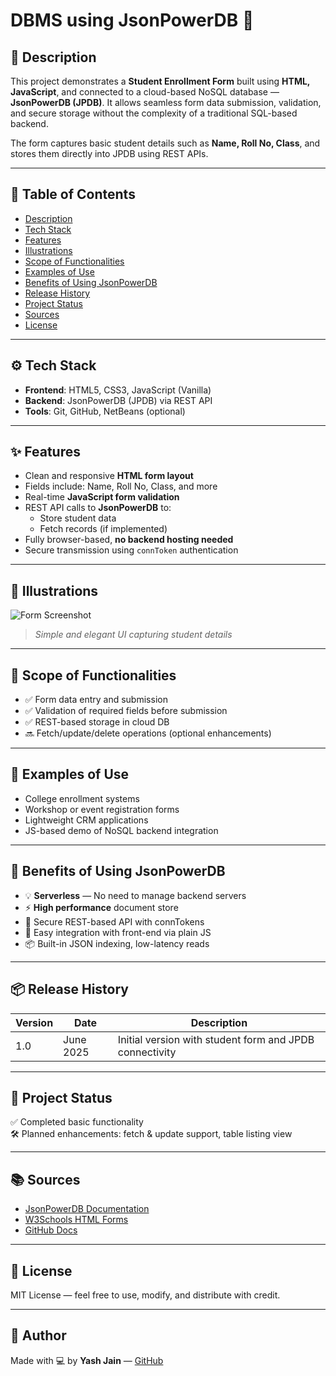 # DBMS using JsonPowerDB 🚀

## 📄 Description
This project demonstrates a **Student Enrollment Form** built using **HTML, JavaScript**, and connected to a cloud-based NoSQL database — **JsonPowerDB (JPDB)**. It allows seamless form data submission, validation, and secure storage without the complexity of a traditional SQL-based backend.

The form captures basic student details such as **Name, Roll No, Class**, and stores them directly into JPDB using REST APIs.

---

## 🧠 Table of Contents
- [Description](#-description)
- [Tech Stack](#-tech-stack)
- [Features](#-features)
- [Illustrations](#-illustrations)
- [Scope of Functionalities](#-scope-of-functionalities)
- [Examples of Use](#-examples-of-use)
- [Benefits of Using JsonPowerDB](#-benefits-of-using-jsonpowerdb)
- [Release History](#-release-history)
- [Project Status](#-project-status)
- [Sources](#-sources)
- [License](#-license)

---

## ⚙️ Tech Stack
- **Frontend**: HTML5, CSS3, JavaScript (Vanilla)
- **Backend**: JsonPowerDB (JPDB) via REST API
- **Tools**: Git, GitHub, NetBeans (optional)

---

## ✨ Features
- Clean and responsive **HTML form layout**
- Fields include: Name, Roll No, Class, and more
- Real-time **JavaScript form validation**
- REST API calls to **JsonPowerDB** to:
  - Store student data
  - Fetch records (if implemented)
- Fully browser-based, **no backend hosting needed**
- Secure transmission using `connToken` authentication

---

## 🎨 Illustrations
![Form Screenshot](./screenshot.png) <!-- Add your image in repo and update the path -->
> _Simple and elegant UI capturing student details_

---

## 📌 Scope of Functionalities
- ✅ Form data entry and submission
- ✅ Validation of required fields before submission
- ✅ REST-based storage in cloud DB
- 🔜 Fetch/update/delete operations (optional enhancements)

---

## 🧪 Examples of Use
- College enrollment systems
- Workshop or event registration forms
- Lightweight CRM applications
- JS-based demo of NoSQL backend integration

---

## 🌟 Benefits of Using JsonPowerDB
- 💡 **Serverless** — No need to manage backend servers
- ⚡ **High performance** document store
- 🔐 Secure REST-based API with connTokens
- 🔧 Easy integration with front-end via plain JS
- 📦 Built-in JSON indexing, low-latency reads

---

## 📦 Release History
| Version | Date       | Description                        |
|---------|------------|------------------------------------|
| 1.0     | June 2025  | Initial version with student form and JPDB connectivity |

---

## 🚧 Project Status
✅ Completed basic functionality  
🛠️ Planned enhancements: fetch & update support, table listing view  

---

## 📚 Sources
- [JsonPowerDB Documentation](https://login2explore.com/jpdb/docs.html)
- [W3Schools HTML Forms](https://www.w3schools.com/html/html_forms.asp)
- [GitHub Docs](https://docs.github.com/en)

---

## 📄 License
MIT License — feel free to use, modify, and distribute with credit.

---

## 🙌 Author
Made with 💻 by **Yash Jain** — [GitHub](https://github.com/Yashjain246)
